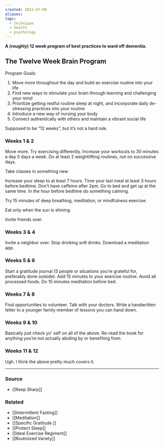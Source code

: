 ```yaml
---
created: 2023-07-08
aliases: 
tags:
  - technique
  - health
  - psychology
---
```

**A (roughly) 12 week program of best practices to ward off dementia.**

## The Twelve Week Brain Program

Program Goals:

1. Move more throughout the day and build an exercise routine into your life
2. Find new ways to stimulate your brain through learning and challenging your mind
3. Prioritize getting restful routine sleep at night, and incorporate daily de-stressing practices into your routine
4. Introduce a new way of nursing your body
5. Connect authentically with others and maintain a vibrant social life

Supposed to be “12 weeks”, but it’s not a hard rule.

### Weeks 1 & 2

Move more. Try exercising differently. Increase your workouts to 30 minutes a day 5 days a week. Do at least 2 weightlifting routines, not on successive days.

Take classes in something new.

Increase your sleep to at least 7 hours. Time your last meal at least 3 hours before bedtime. Don’t have caffeine after 2pm. Go to bed and get up at the same time. In the hour before bedtime do something calming.

Try 15 minutes of deep breathing, meditation, or mindfulness exercise.

Eat only when the sun is shining.

Invite friends over.

### Weeks 3 & 4

Invite a neighbor over. Stop drinking soft drinks. Download a meditation app.

### Weeks 5 & 6

Start a gratitude journal (5 people or situations you’re grateful for, preferably done outside). Add 15 minutes to your exercise routine. Avoid all processed foods. Do 15 minutes meditation before bed.

### Weeks 7 & 8

Find opportunities to volunteer. Talk with your doctors. Write a handwritten letter to a younger family member of lessons you can hand down.

### Weeks 9 & 10

Basically just check yo' self on all of the above. Re-read the book for anything you’re not actually abiding by or benefiting from.

### Weeks 11 & 12

Ugh. I think the above pretty much covers it.

---

### Source
- [[Keep Sharp]]

### Related
- [[Intermittent Fasting]] 
- [[Meditation]] 
- [[Specific Gratitude ]] 
- [[Protect Sleep]] 
- [[Ideal Exercise Regiment]] 
- [[Routinized Variety]]